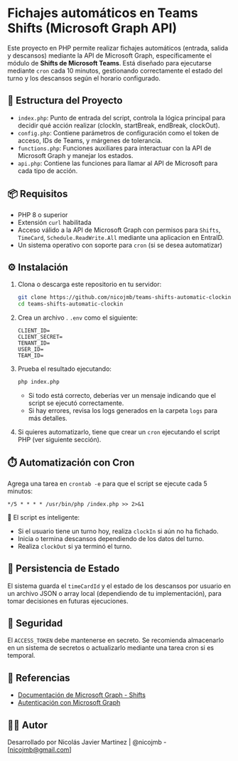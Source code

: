 # Fichajes automáticos en Teams Shifts (Microsoft Graph API)

Este proyecto en PHP permite realizar fichajes automáticos (entrada, salida y descansos) mediante la API de Microsoft Graph, específicamente el módulo de **Shifts de Microsoft Teams**.
Está diseñado para ejecutarse mediante `cron` cada 10 minutos, gestionando correctamente el estado del turno y los descansos según el horario configurado.

## 🧩 Estructura del Proyecto

- `index.php`: Punto de entrada del script, controla la lógica principal para decidir qué acción realizar (clockIn, startBreak, endBreak, clockOut).
- `config.php`: Contiene parámetros de configuración como el token de acceso, IDs de Teams, y márgenes de tolerancia.
- `functions.php`: Funciones auxiliares para interactuar con la API de Microsoft Graph y manejar los estados.
- `api.php`: Contiene las funciones para llamar al API de Microsoft para cada tipo de acción.

## 📦 Requisitos

- PHP 8 o superior
- Extensión `curl` habilitada
- Acceso válido a la API de Microsoft Graph con permisos para `Shifts`, `TimeCard`, `Schedule.ReadWrite.All` mediante una aplicacion en EntraID.
- Un sistema operativo con soporte para `cron` (si se desea automatizar)

## ⚙️ Instalación

1. Clona o descarga este repositorio en tu servidor:

   ```bash
   git clone https://github.com/nicojmb/teams-shifts-automatic-clockin
   cd teams-shifts-automatic-clockin
   ```

2. Crea un archivo . `.env` como el siguiente:

   ```dotenv
   CLIENT_ID=
   CLIENT_SECRET=
   TENANT_ID=
   USER_ID=
   TEAM_ID=

   ```

3. Prueba el resultado ejecutando:

   ```bash
   php index.php
   ```

   - Si todo está correcto, deberías ver un mensaje indicando que el script se ejecutó correctamente.
   - Si hay errores, revisa los logs generados en la carpeta `logs` para más detalles.

4. Si quieres automatizarlo, tiene que crear un `cron` ejecutando el script PHP (ver siguiente sección).

## ⏱️ Automatización con Cron

Agrega una tarea en `crontab -e` para que el script se ejecute cada 5 minutos:

```cron
*/5 * * * * /usr/bin/php /index.php >> 2>&1
```

🔁 El script es inteligente:

- Si el usuario tiene un turno hoy, realiza `clockIn` si aún no ha fichado.
- Inicia o termina descansos dependiendo de los datos del turno.
- Realiza `clockOut` si ya terminó el turno.

## 💾 Persistencia de Estado

El sistema guarda el `timeCardId` y el estado de los descansos por usuario en un archivo JSON o array local (dependiendo de tu implementación), para tomar decisiones en futuras ejecuciones.

## 🔐 Seguridad

El `ACCESS_TOKEN` debe mantenerse en secreto. Se recomienda almacenarlo en un sistema de secretos o actualizarlo mediante una tarea cron si es temporal.

## 📘 Referencias

- [Documentación de Microsoft Graph - Shifts](https://learn.microsoft.com/en-us/graph/api/resources/schedule?view=graph-rest-1.0)
- [Autenticación con Microsoft Graph](https://learn.microsoft.com/en-us/graph/auth-v2-user)

## 🧑‍💻 Autor

Desarrollado por Nicolás Javier Martinez | @nicojmb - [nicojmb@gmail.com]
